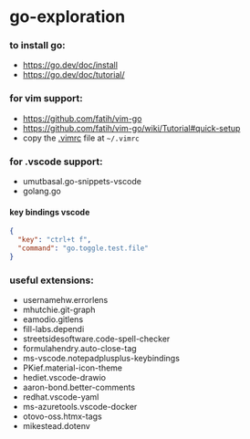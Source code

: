 # go-exploration

### to install go:

- https://go.dev/doc/install
- https://go.dev/doc/tutorial/

### for vim support:

- https://github.com/fatih/vim-go
- https://github.com/fatih/vim-go/wiki/Tutorial#quick-setup
- copy the [.vimrc](./.vimrc) file at `~/.vimrc`

### for .vscode support:

- umutbasal.go-snippets-vscode
- golang.go

#### key bindings vscode

```json
{
  "key": "ctrl+t f",
  "command": "go.toggle.test.file"
}
```

### useful extensions:

- usernamehw.errorlens
- mhutchie.git-graph
- eamodio.gitlens
- fill-labs.dependi
- streetsidesoftware.code-spell-checker
- formulahendry.auto-close-tag
- ms-vscode.notepadplusplus-keybindings
- PKief.material-icon-theme
- hediet.vscode-drawio
- aaron-bond.better-comments
- redhat.vscode-yaml
- ms-azuretools.vscode-docker
- otovo-oss.htmx-tags
- mikestead.dotenv